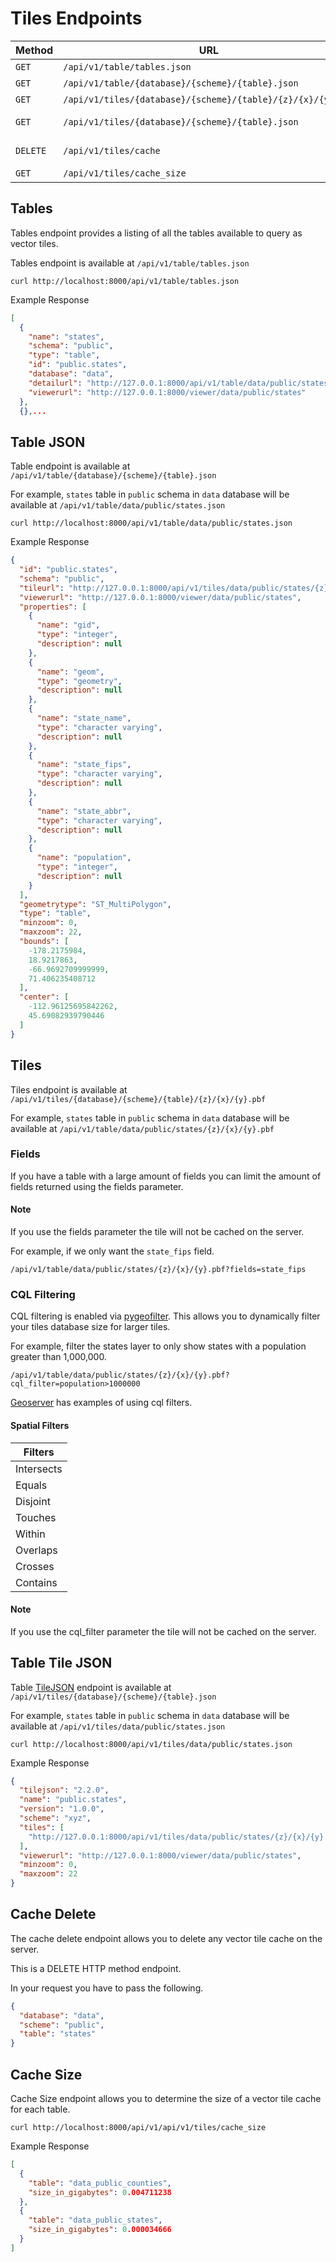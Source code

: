 # Tiles Endpoints

| Method | URL                                                                              | Description                        |
| ------ | -------------------------------------------------------------------------------- | ---------------------------------- |
| `GET`  | `/api/v1/table/tables.json`                                                      | [Tables](#tables)                  |
| `GET`  | `/api/v1/table/{database}/{scheme}/{table}.json`                                 | [Table JSON](#table-json)          |
| `GET`  | `/api/v1/tiles/{database}/{scheme}/{table}/{z}/{x}/{y}.pbf`                      | [Tiles](#tiles)                    |
| `GET`  | `/api/v1/tiles/{database}/{scheme}/{table}.json`                                 | [Table TileJSON](#table-tile-json) |
| `DELETE` | `/api/v1/tiles/cache`                                                          | [Delete Cache](#cache-delete)      |
| `GET`  | `/api/v1/tiles/cache_size`                                                       | [Cache Size](#cache-size)          |


## Tables
Tables endpoint provides a listing of all the tables available to query as vector tiles.


Tables endpoint is available at `/api/v1/table/tables.json`

```shell
curl http://localhost:8000/api/v1/table/tables.json
```

Example Response
```json
[
  {
    "name": "states",
    "schema": "public",
    "type": "table",
    "id": "public.states",
    "database": "data",
    "detailurl": "http://127.0.0.1:8000/api/v1/table/data/public/states.json",
    "viewerurl": "http://127.0.0.1:8000/viewer/data/public/states"
  },
  {},...
```

## Table JSON

Table endpoint is available at `/api/v1/table/{database}/{scheme}/{table}.json`

For example, `states` table in `public` schema in `data` database will be available at `/api/v1/table/data/public/states.json`

```shell
curl http://localhost:8000/api/v1/table/data/public/states.json
```

Example Response
```json
{
  "id": "public.states",
  "schema": "public",
  "tileurl": "http://127.0.0.1:8000/api/v1/tiles/data/public/states/{z}/{x}/{y}.pbf",
  "viewerurl": "http://127.0.0.1:8000/viewer/data/public/states",
  "properties": [
    {
      "name": "gid",
      "type": "integer",
      "description": null
    },
    {
      "name": "geom",
      "type": "geometry",
      "description": null
    },
    {
      "name": "state_name",
      "type": "character varying",
      "description": null
    },
    {
      "name": "state_fips",
      "type": "character varying",
      "description": null
    },
    {
      "name": "state_abbr",
      "type": "character varying",
      "description": null
    },
    {
      "name": "population",
      "type": "integer",
      "description": null
    }
  ],
  "geometrytype": "ST_MultiPolygon",
  "type": "table",
  "minzoom": 0,
  "maxzoom": 22,
  "bounds": [
    -178.2175984,
    18.9217863,
    -66.9692709999999,
    71.406235408712
  ],
  "center": [
    -112.96125695842262,
    45.69082939790446
  ]
}
```

## Tiles

Tiles endpoint is available at `/api/v1/tiles/{database}/{scheme}/{table}/{z}/{x}/{y}.pbf`

For example, `states` table in `public` schema in `data` database will be available at `/api/v1/table/data/public/states/{z}/{x}/{y}.pbf`

### Fields

If you have a table with a large amount of fields you can limit the amount of fields returned using the fields parameter.

#### Note

If you use the fields parameter the tile will not be cached on the server.

For example, if we only want the `state_fips` field.

`/api/v1/table/data/public/states/{z}/{x}/{y}.pbf?fields=state_fips`

### CQL Filtering

CQL filtering is enabled via [pygeofilter](https://pygeofilter.readthedocs.io/en/latest/index.html). This allows you to dynamically filter your tiles database size for larger tiles.

For example, filter the states layer to only show states with a population greater than 1,000,000.

`/api/v1/table/data/public/states/{z}/{x}/{y}.pbf?cql_filter=population>1000000`

[Geoserver](https://docs.geoserver.org/stable/en/user/tutorials/cql/cql_tutorial.html) has examples of using cql filters.

#### Spatial Filters

| Filters | 
| --- |
| Intersects |
| Equals |
| Disjoint |
| Touches |
| Within |
| Overlaps |
| Crosses |
| Contains |

#### Note

If you use the cql_filter parameter the tile will not be cached on the server.

## Table Tile JSON

Table [TileJSON](https://github.com/mapbox/tilejson-spec) endpoint is available at `/api/v1/tiles/{database}/{scheme}/{table}.json`

For example, `states` table in `public` schema in `data` database will be available at `/api/v1/tiles/data/public/states.json`

```shell
curl http://localhost:8000/api/v1/tiles/data/public/states.json
```

Example Response
```json
{
  "tilejson": "2.2.0",
  "name": "public.states",
  "version": "1.0.0",
  "scheme": "xyz",
  "tiles": [
    "http://127.0.0.1:8000/api/v1/tiles/data/public/states/{z}/{x}/{y}.pbf"
  ],
  "viewerurl": "http://127.0.0.1:8000/viewer/data/public/states",
  "minzoom": 0,
  "maxzoom": 22
}
```

## Cache Delete
The cache delete endpoint allows you to delete any vector tile cache on the server.

This is a DELETE HTTP method endpoint.

In your request you have to pass the following.

```json
{
  "database": "data",
  "scheme": "public",
  "table": "states"
}
```

## Cache Size
Cache Size endpoint allows you to determine the size of a vector tile cache for each table.

```shell
curl http://localhost:8000/api/v1/api/v1/tiles/cache_size
```

Example Response
```json
[
  {
    "table": "data_public_counties",
    "size_in_gigabytes": 0.004711238
  },
  {
    "table": "data_public_states",
    "size_in_gigabytes": 0.000034666
  }
]
```
